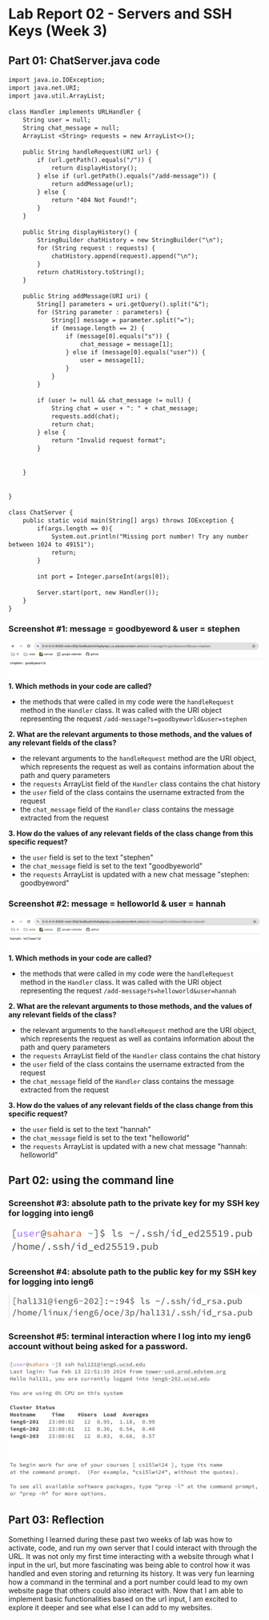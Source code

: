 # Lab Report 02 - Servers and SSH Keys (Week 3)

## Part 01: ChatServer.java code

```
import java.io.IOException;
import java.net.URI;
import java.util.ArrayList;

class Handler implements URLHandler {
    String user = null;
    String chat_message = null;
    ArrayList <String> requests = new ArrayList<>();
    
    public String handleRequest(URI url) {
        if (url.getPath().equals("/")) {
            return displayHistory();
        } else if (url.getPath().equals("/add-message")) {
            return addMessage(url);
        } else {
            return "404 Not Found!";
        }
    }

    public String displayHistory() {
        StringBuilder chatHistory = new StringBuilder("\n");
        for (String request : requests) { 
            chatHistory.append(request).append("\n");
        }
        return chatHistory.toString();
    }

    public String addMessage(URI uri) {
        String[] parameters = uri.getQuery().split("&");
        for (String parameter : parameters) {
            String[] message = parameter.split("=");
            if (message.length == 2) {
                if (message[0].equals("s")) {
                    chat_message = message[1];
                } else if (message[0].equals("user")) {
                    user = message[1];
                }
            }
        }

        if (user != null && chat_message != null) {
            String chat = user + ": " + chat_message;
            requests.add(chat);
            return chat;
        } else {
            return "Invalid request format";
        }


    }


}

class ChatServer {
    public static void main(String[] args) throws IOException {
        if(args.length == 0){
            System.out.println("Missing port number! Try any number between 1024 to 49151");
            return;
        }

        int port = Integer.parseInt(args[0]);

        Server.start(port, new Handler());
    }
}

```


### Screenshot #1: message = goodbyeword & user = stephen

![Image](lab02_hannah.png)
**1. Which methods in your code are called?**
- the methods that were called in my code were the `handleRequest` method in the `Handler` class. It was called with the URI object representing the request `/add-message?s=goodbyeworld&user=stephen`

**2. What are the relevant arguments to those methods, and the values of any relevant fields of the class?**
- the relevant arguments to the `handleRequest` method are the URI object, which represents the request as well as contains information about the path and query parameters
- the `requests` ArrayList field of the `Handler` class contains the chat history
- the `user` field of the class contains the username extracted from the request
- the `chat_message` field of the `Handler` class contains the message extracted from the request

**3. How do the values of any relevant fields of the class change from this specific request?**
- the `user` field is set to the text "stephen"
- the `chat_message` field is set to the text "goodbyeworld"
- the `requests` ArrayList is updated with a new chat message "stephen: goodbyeword"

### Screenshot #2: message = helloworld & user = hannah

![Image](lab02_stephen.png)
**1. Which methods in your code are called?**
- the methods that were called in my code were the `handleRequest` method in the `Handler` class. It was called with the URI object representing the request `/add-message?s=helloworld&user=hannah`

**2. What are the relevant arguments to those methods, and the values of any relevant fields of the class?**
- the relevant arguments to the `handleRequest` method are the URI object, which represents the request as well as contains information about the path and query parameters
- the `requests` ArrayList field of the `Handler` class contains the chat history
- the `user` field of the class contains the username extracted from the request
- the `chat_message` field of the `Handler` class contains the message extracted from the request

**3. How do the values of any relevant fields of the class change from this specific request?**
- the `user` field is set to the text "hannah"
- the `chat_message` field is set to the text "helloworld"
- the `requests` ArrayList is updated with a new chat message "hannah: helloworld"

## Part 02: using the command line

### Screenshot #3: absolute path to the private key for my SSH key for logging into ieng6

![Image](lab02_2a.png)

### Screenshot #4: absolute path to the public key for my SSH key for logging into ieng6

![Image](lab02_2b.png)

### Screenshot #5: terminal interaction where I log into my ieng6 account without being asked for a password.

![Image](lab02_2c.png)

## Part 03: Reflection

Something I learned during these past two weeks of lab was how to activate, code, and run my own server that I could interact with through the URL. It was not only my first time interacting with a website through what I input in the url, but more fascinating was being able to control how it was handled and even storing and returning its history. It was very fun learning how a command in the terminal and a port number could lead to my own website page that others could also interact with. Now that I am able to implement basic functionalities based on the url input, I am excited to explore it deeper and see what else I can add to my websites. 


